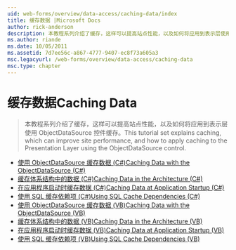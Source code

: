 ```yaml
---
uid: web-forms/overview/data-access/caching-data/index
title: 缓存数据 |Microsoft Docs
author: rick-anderson
description: 本教程系列介绍了缓存，这样可以提高站点性能，以及如何将应用到表示层使用 ObjectDataSource 控件缓存...
ms.author: riande
ms.date: 10/05/2011
ms.assetid: 7d7ee56c-a867-4777-9407-ec8f73a605a3
msc.legacyurl: /web-forms/overview/data-access/caching-data
msc.type: chapter
---
```

<a name="caching-data"></a><span data-ttu-id="c5089-103">缓存数据</span><span class="sxs-lookup"><span data-stu-id="c5089-103">Caching Data</span></span>
====================
> <span data-ttu-id="c5089-104">本教程系列介绍了缓存，这样可以提高站点性能，以及如何将应用到表示层使用 ObjectDataSource 控件缓存。</span><span class="sxs-lookup"><span data-stu-id="c5089-104">This tutorial set explains caching, which can improve site performance, and how to apply caching to the Presentation Layer using the ObjectDataSource control.</span></span>


- [<span data-ttu-id="c5089-105">使用 ObjectDataSource 缓存数据 (C#)</span><span class="sxs-lookup"><span data-stu-id="c5089-105">Caching Data with the ObjectDataSource (C#)</span></span>](caching-data-with-the-objectdatasource-cs.md)
- [<span data-ttu-id="c5089-106">缓存体系结构中的数据 (C#)</span><span class="sxs-lookup"><span data-stu-id="c5089-106">Caching Data in the Architecture (C#)</span></span>](caching-data-in-the-architecture-cs.md)
- [<span data-ttu-id="c5089-107">在应用程序启动时缓存数据 (C#)</span><span class="sxs-lookup"><span data-stu-id="c5089-107">Caching Data at Application Startup (C#)</span></span>](caching-data-at-application-startup-cs.md)
- [<span data-ttu-id="c5089-108">使用 SQL 缓存依赖项 (C#)</span><span class="sxs-lookup"><span data-stu-id="c5089-108">Using SQL Cache Dependencies (C#)</span></span>](using-sql-cache-dependencies-cs.md)
- [<span data-ttu-id="c5089-109">使用 ObjectDataSource 缓存数据 (VB)</span><span class="sxs-lookup"><span data-stu-id="c5089-109">Caching Data with the ObjectDataSource (VB)</span></span>](caching-data-with-the-objectdatasource-vb.md)
- [<span data-ttu-id="c5089-110">缓存体系结构中的数据 (VB)</span><span class="sxs-lookup"><span data-stu-id="c5089-110">Caching Data in the Architecture (VB)</span></span>](caching-data-in-the-architecture-vb.md)
- [<span data-ttu-id="c5089-111">在应用程序启动时缓存数据 (VB)</span><span class="sxs-lookup"><span data-stu-id="c5089-111">Caching Data at Application Startup (VB)</span></span>](caching-data-at-application-startup-vb.md)
- [<span data-ttu-id="c5089-112">使用 SQL 缓存依赖项 (VB)</span><span class="sxs-lookup"><span data-stu-id="c5089-112">Using SQL Cache Dependencies (VB)</span></span>](using-sql-cache-dependencies-vb.md)
